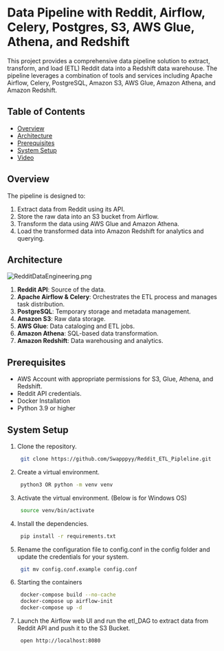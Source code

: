 # Data Pipeline with Reddit, Airflow, Celery, Postgres, S3, AWS Glue, Athena, and Redshift

This project provides a comprehensive data pipeline solution to extract, transform, and load (ETL) Reddit data into a Redshift data warehouse. The pipeline leverages a combination of tools and services including Apache Airflow, Celery, PostgreSQL, Amazon S3, AWS Glue, Amazon Athena, and Amazon Redshift.

## Table of Contents

- [Overview](#overview)
- [Architecture](#architecture)
- [Prerequisites](#prerequisites)
- [System Setup](#system-setup)
- [Video](#video)

## Overview

The pipeline is designed to:

1. Extract data from Reddit using its API.
2. Store the raw data into an S3 bucket from Airflow.
3. Transform the data using AWS Glue and Amazon Athena.
4. Load the transformed data into Amazon Redshift for analytics and querying.

## Architecture
![RedditDataEngineering.png](assets%2FRedditDataEngineering.png)
1. **Reddit API**: Source of the data.
2. **Apache Airflow & Celery**: Orchestrates the ETL process and manages task distribution.
3. **PostgreSQL**: Temporary storage and metadata management.
4. **Amazon S3**: Raw data storage.
5. **AWS Glue**: Data cataloging and ETL jobs.
6. **Amazon Athena**: SQL-based data transformation.
7. **Amazon Redshift**: Data warehousing and analytics.

## Prerequisites
- AWS Account with appropriate permissions for S3, Glue, Athena, and Redshift.
- Reddit API credentials.
- Docker Installation
- Python 3.9 or higher

## System Setup
1. Clone the repository.
   ```bash
    git clone https://github.com/Swapppyy/Reddit_ETL_Pipleline.git
   ```
2. Create a virtual environment.
   ```bash
    python3 OR python -m venv venv
   ```
3. Activate the virtual environment. (Below is for Windows OS)
   ```bash
    source venv/bin/activate
   ```
4. Install the dependencies.
   ```bash
    pip install -r requirements.txt
   ```
5. Rename the configuration file to config.conf in the config folder and update the credentials for your system.
   ```bash
    git mv config.conf.example config.conf
   ```
6. Starting the containers
   ```bash
    docker-compose build --no-cache
    docker-compose up airflow-init
    docker-compose up -d
   ```
7. Launch the Airflow web UI and run the etl_DAG to extract data from Reddit API and push it to the S3 Bucket.
   ```bash
    open http://localhost:8080
   ```
